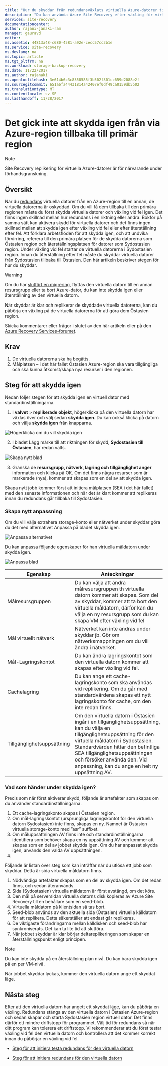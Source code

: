 ```yaml
---
title: "Hur du skyddar från redundansväxlats virtuella Azure-datorer till Azure-region som primär | Microsoft Docs"
description: "Du kan använda Azure Site Recovery efter växling för virtuella datorer från en Azure-region till en annan, för att skydda datorer i omvänd riktning. Lär dig stegen om du vill skydda igen innan en växling vid fel igen."
services: site-recovery
documentationcenter: 
author: rajani-janaki-ram
manager: gauravd
editor: 
ms.assetid: 44813a48-c680-4581-a92e-cecc57cc3b1e
ms.service: site-recovery
ms.devlang: na
ms.topic: article
ms.tgt_pltfrm: na
ms.workload: storage-backup-recovery
ms.date: 11/22/2017
ms.author: rajanaki
ms.openlocfilehash: 3e614b6c3c8358585f3b502f301cc659d2088e2f
ms.sourcegitcommit: 651a6fa44431814a42407ef0df49ca0159db5b02
ms.translationtype: MT
ms.contentlocale: sv-SE
ms.lasthandoff: 11/28/2017
---
```

# <a name="reprotect-from-failed-over-azure-region-back-to-primary-region"></a>Det gick inte att skydda igen från via Azure-region tillbaka till primär region



>[!NOTE]
>
> Site Recovery replikering för virtuella Azure-datorer är för närvarande under förhandsgranskning.


## <a name="overview"></a>Översikt
När du [redundans](site-recovery-failover.md) virtuella datorer från en Azure-region till en annan, de virtuella datorerna är oskyddad. Om du vill få dem tillbaka till den primära regionen måste du först skydda virtuella datorer och växling vid fel igen. Det finns ingen skillnad mellan hur redundans i en riktning eller andra. Bokför på samma sätt kan aktivera skydd för virtuella datorer och det finns ingen skillnad mellan att skydda igen efter växling vid fel eller efter återställning efter fel.
Att förklara arbetsflöden för att skydda igen, och att undvika förvirring, referera till den primära platsen för de skydda datorerna som Östasien region och återställningsplatsen för datorer som Sydostasien region. Under växling vid fel startar de virtuella datorerna i Sydostasien region. Innan du återställning efter fel måste du skyddar virtuella datorer från Sydostasien tillbaka till Östasien. Den här artikeln beskriver stegen för hur du skyddar.

> [!WARNING]
> Om du har [slutfört en migrering](site-recovery-migrate-to-azure.md#what-do-we-mean-by-migration), flyttas den virtuella datorn till en annan resursgrupp eller ta bort Azure-dator, du kan inte skydda igen eller återställning av den virtuella datorn.

När skyddar är klar och replikerar de skyddade virtuella datorerna, kan du påbörja en växling på de virtuella datorerna för att göra dem Östasien region.

Skicka kommentarer eller frågor i slutet av den här artikeln eller på den [Azure Recovery Services-forumet](https://social.msdn.microsoft.com/forums/azure/home?forum=hypervrecovmgr).

## <a name="prerequisites"></a>Krav
1. De virtuella datorerna ska ha begåtts.
2. Målplatsen – i det här fallet Östasien Azure-region ska vara tillgängliga och ska kunna åtkomst/skapa nya resurser i den regionen.

## <a name="steps-to-reprotect"></a>Steg för att skydda igen

Nedan följer stegen för att skydda igen en virtuell dator med standardinställningarna.

1. I **valvet** > **replikerade objekt**, högerklicka på den virtuella datorn har växlas över och välj sedan **skydda igen**. Du kan också klicka på datorn och välja **skydda igen** från knapparna.

![Högerklicka om du vill skydda igen](./media/site-recovery-how-to-reprotect-azure-to-azure/reprotect.png)

2. I bladet Lägg märke till att riktningen för skydd, **Sydostasien till Östasien**, har redan valts.

![Skapa nytt blad](./media/site-recovery-how-to-reprotect-azure-to-azure/reprotectblade.png)

3. Granska de **resursgrupp, nätverk, lagring och tillgänglighet anger** information och klicka på OK. Om det finns några resurser som är markerade (nya), kommer att skapas som en del av att skydda igen.

Skapa nytt jobb kommer först att initiera målplatsen (SEA i det här fallet) med den senaste informationen och när det är klart kommer att replikeras innan du redundans går tillbaka till Sydostasien.

### <a name="reprotect-customization"></a>Skapa nytt anpassning
Om du vill välja extrahera storage-konto eller nätverket under skyddar göra du det med alternativet Anpassa på bladet skydda igen.

![Anpassa alternativet](./media/site-recovery-how-to-reprotect-azure-to-azure/customize.png)

Du kan anpassa följande egenskaper för han virtuella måldatorn under skydda igen.

![Anpassa blad](./media/site-recovery-how-to-reprotect-azure-to-azure/customizeblade.png)

|Egenskap |Anteckningar  |
|---------|---------|
|Målresursgruppen     | Du kan välja att ändra målresursgruppen th virtuella datorn kommer att skapas. Som del av skyddar, kommer att ta bort den virtuella måldatorn, därför kan du välja en ny resursgrupp som du kan skapa VM efter växling vid fel         |
|Mål virtuellt nätverk     | Nätverket kan inte ändras under skyddar jb. Gör om nätverksmappningen om du vill ändra i nätverket.         |
|Mål-Lagringskontot     | Du kan ändra lagringskontot som den virtuella datorn kommer att skapas efter växling vid fel.         |
|Cachelagring     | Du kan ange ett cache-lagringskonto som ska användas vid replikering. Om du går med standardvärdena skapas ett nytt lagringskonto för cache, om den inte redan finns.         |
|Tillgänglighetsuppsättning     |Om den virtuella datorn i Östasien ingår i en tillgänglighetsuppsättning, kan du välja en tillgänglighetsuppsättning för den virtuella måldatorn i Sydostasien. Standardvärden hittar den befintliga SEA tillgänglighetsuppsättningen och försöker använda den. Vid anpassning, kan du ange en helt ny uppsättning AV.         |


### <a name="what-happens-during-reprotect"></a>Vad som händer under skydda igen?

Precis som när först aktiverar skydd, följande är artefakter som skapas om du använder standardinställningarna.
1. Ett cache-lagringskonto skapas i Östasien region.
2. Om mål-lagringskontot (ursprungliga lagringskontot för den virtuella datorn Sydostasien) inte finns, skapas en ny. Namnet är Östasien virtuella storage-konto med ”asr” suffixet.
3. Om måluppsättningen AV finns inte och standardinställningarna identifiera som behöver skapa en ny uppsättning AV och kommer att skapas som en del av jobbet skydda igen. Om du har anpassat skydda igen, används den valda AV uppsättningen.
4.

Följande är listan över steg som kan inträffar när du utlösa ett jobb som skyddar. Detta är sida virtuella måldatorn finns.

1. Nödvändiga artefakter skapas som en del av skydda igen. Om det redan finns, och sedan återanvänds.
2. Sida (Sydostasien) virtuella måldatorn är först avstängd, om det körs.
3. Den mål på serversidan virtuella datorns disk kopieras av Azure Site Recovery till en behållare som en seed-blob.
4. Virtuella måldatorn på klientsidan så tas bort.
5. Seed-blob används av den aktuella sida (Östasien) virtuella källdatorn för att replikera. Detta säkerställer att endast går replikeras.
6. De viktigaste förändringarna mellan källdisken och seed-blob har synkroniserats. Det kan ta lite tid att slutföra.
7. När jobbet skyddar är klar börjar deltareplikeringen som skapar en återställningspunkt enligt principen.

> [!NOTE]
> Du kan inte skydda på en återställning plan nivå. Du kan bara skydda igen på en per VM-nivå.

När jobbet skyddar lyckas, kommer den virtuella datorn ange ett skyddat läge.

## <a name="next-steps"></a>Nästa steg

Efter att den virtuella datorn har angett ett skyddat läge, kan du påbörja en växling. Redundans stänga av den virtuella datorn i Östasien Azure-region och sedan skapar och starta Sydostasien region virtuell dator. Det finns därför ett mindre driftstopp för programmet. Välj tid för redundans så när ditt program kan tolerera ett driftstopp. Vi rekommenderar att du först testar växling vid fel den virtuella datorn och kontrollera att det kommer korrekt innan du påbörjar en växling vid fel.

-   [Steg för att initiera testa redundans för den virtuella datorn](site-recovery-test-failover-to-azure.md)

-   [Steg för att initiera redundans för den virtuella datorn](site-recovery-failover.md)

